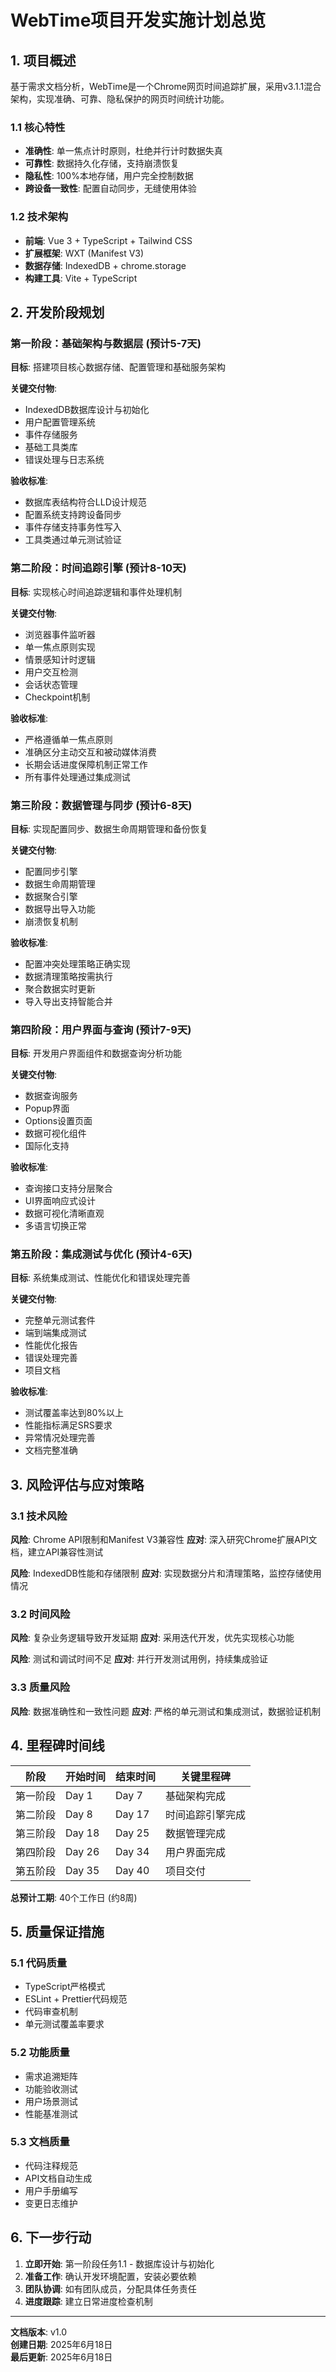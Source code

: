 # WebTime项目开发实施计划总览

## 1. 项目概述

基于需求文档分析，WebTime是一个Chrome网页时间追踪扩展，采用v3.1.1混合架构，实现准确、可靠、隐私保护的网页时间统计功能。

### 1.1 核心特性

- **准确性**: 单一焦点计时原则，杜绝并行计时数据失真
- **可靠性**: 数据持久化存储，支持崩溃恢复
- **隐私性**: 100%本地存储，用户完全控制数据
- **跨设备一致性**: 配置自动同步，无缝使用体验

### 1.2 技术架构

- **前端**: Vue 3 + TypeScript + Tailwind CSS
- **扩展框架**: WXT (Manifest V3)
- **数据存储**: IndexedDB + chrome.storage
- **构建工具**: Vite + TypeScript

## 2. 开发阶段规划

### 第一阶段：基础架构与数据层 (预计5-7天)

**目标**: 搭建项目核心数据存储、配置管理和基础服务架构

**关键交付物**:

- IndexedDB数据库设计与初始化
- 用户配置管理系统
- 事件存储服务
- 基础工具类库
- 错误处理与日志系统

**验收标准**:

- 数据库表结构符合LLD设计规范
- 配置系统支持跨设备同步
- 事件存储支持事务性写入
- 工具类通过单元测试验证

### 第二阶段：时间追踪引擎 (预计8-10天)

**目标**: 实现核心时间追踪逻辑和事件处理机制

**关键交付物**:

- 浏览器事件监听器
- 单一焦点原则实现
- 情景感知计时逻辑
- 用户交互检测
- 会话状态管理
- Checkpoint机制

**验收标准**:

- 严格遵循单一焦点原则
- 准确区分主动交互和被动媒体消费
- 长期会话进度保障机制正常工作
- 所有事件处理通过集成测试

### 第三阶段：数据管理与同步 (预计6-8天)

**目标**: 实现配置同步、数据生命周期管理和备份恢复

**关键交付物**:

- 配置同步引擎
- 数据生命周期管理
- 数据聚合引擎
- 数据导出导入功能
- 崩溃恢复机制

**验收标准**:

- 配置冲突处理策略正确实现
- 数据清理策略按需执行
- 聚合数据实时更新
- 导入导出支持智能合并

### 第四阶段：用户界面与查询 (预计7-9天)

**目标**: 开发用户界面组件和数据查询分析功能

**关键交付物**:

- 数据查询服务
- Popup界面
- Options设置页面
- 数据可视化组件
- 国际化支持

**验收标准**:

- 查询接口支持分层聚合
- UI界面响应式设计
- 数据可视化清晰直观
- 多语言切换正常

### 第五阶段：集成测试与优化 (预计4-6天)

**目标**: 系统集成测试、性能优化和错误处理完善

**关键交付物**:

- 完整单元测试套件
- 端到端集成测试
- 性能优化报告
- 错误处理完善
- 项目文档

**验收标准**:

- 测试覆盖率达到80%以上
- 性能指标满足SRS要求
- 异常情况处理完善
- 文档完整准确

## 3. 风险评估与应对策略

### 3.1 技术风险

**风险**: Chrome API限制和Manifest V3兼容性
**应对**: 深入研究Chrome扩展API文档，建立API兼容性测试

**风险**: IndexedDB性能和存储限制
**应对**: 实现数据分片和清理策略，监控存储使用情况

### 3.2 时间风险

**风险**: 复杂业务逻辑导致开发延期
**应对**: 采用迭代开发，优先实现核心功能

**风险**: 测试和调试时间不足
**应对**: 并行开发测试用例，持续集成验证

### 3.3 质量风险

**风险**: 数据准确性和一致性问题
**应对**: 严格的单元测试和集成测试，数据验证机制

## 4. 里程碑时间线

| 阶段     | 开始时间 | 结束时间 | 关键里程碑       |
| -------- | -------- | -------- | ---------------- |
| 第一阶段 | Day 1    | Day 7    | 基础架构完成     |
| 第二阶段 | Day 8    | Day 17   | 时间追踪引擎完成 |
| 第三阶段 | Day 18   | Day 25   | 数据管理完成     |
| 第四阶段 | Day 26   | Day 34   | 用户界面完成     |
| 第五阶段 | Day 35   | Day 40   | 项目交付         |

**总预计工期**: 40个工作日 (约8周)

## 5. 质量保证措施

### 5.1 代码质量

- TypeScript严格模式
- ESLint + Prettier代码规范
- 代码审查机制
- 单元测试覆盖率要求

### 5.2 功能质量

- 需求追溯矩阵
- 功能验收测试
- 用户场景测试
- 性能基准测试

### 5.3 文档质量

- 代码注释规范
- API文档自动生成
- 用户手册编写
- 变更日志维护

## 6. 下一步行动

1. **立即开始**: 第一阶段任务1.1 - 数据库设计与初始化
2. **准备工作**: 确认开发环境配置，安装必要依赖
3. **团队协调**: 如有团队成员，分配具体任务责任
4. **进度跟踪**: 建立日常进度检查机制

---

**文档版本**: v1.0  
**创建日期**: 2025年6月18日  
**最后更新**: 2025年6月18日
